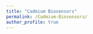 ```yaml
---
title: "Cadmium Biosensors"
permalink: /Cadmium-Biosensors/
author_profile: true
---
```


<img src="{{ site.url }}{{ site.baseurl }}/images/cadmium-biosen.png" alt="">
